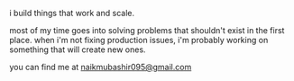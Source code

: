 
i build things that work and scale.

most of my time goes into solving problems that shouldn't exist in the first place. when i'm not fixing production issues, i'm probably working on something that will create new ones.

you can find me at naikmubashir095@gmail.com
